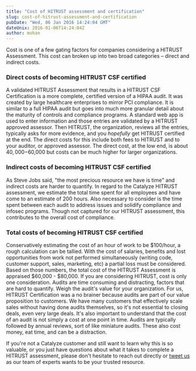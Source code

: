 ```yaml
---
title: "Cost of HITRUST assessment and certification"
slug: cost-of-hitrust-assessment-and-certification
pubDate: "Wed, 06 Jan 2016 14:24:04 GMT"
dateUnix: 2016-01-06T14:24:04Z
author: mohan
---
```

Cost is one of a few gating factors for companies considering a HITRUST Assessment. This cost can broken up into two broad categories – direct and indirect costs.

### **Direct costs of becoming HITRUST CSF certified**

A validated HITRUST Assessment that results in a HITRUST CSF Certification is a more complete, certified version of a HIPAA audit. It was created by large healthcare enterprises to mirror PCI compliance. It is similar to a full HIPAA audit but goes into much more granular detail about the maturity of controls and compliance programs. A standard web app is used to enter information and those entries are validated by a HITRUST approved assessor. Then HITRUST, the organization, reviews all the entries, typically asks for more evidence, and you _hopefully_ get HITRUST certified at the end. The direct costs for this include both fees to HITRUST and to your auditor, or approved assessor. The direct cost, at the low end, is about $40,000-$60,000 but costs can be much higher for larger organizations.

### **Indirect costs **of becoming HITRUST CSF certified****

As Steve Jobs said, "the most precious resource we have is time" and indirect costs are harder to quantify. In regard to the Catalyze HITRUST assessment, we estimate the total time spent for all employees and have come to an estimate of 200 hours. Also necessary to consider is the time spent between each audit to address issues and solidify compliance and infosec programs. Though not captured for our HITRUST assessment, this contributes to the overall cost of compliance.

### **Total costs **of becoming HITRUST CSF certified****

Conservatively estimating the cost of an hour of work to be $100/hour, a rough calculation can be tallied. With the cost of salaries, benefits and lost opportunities from work not performed simultaneously (writing code, customer support, sales, marketing, etc) a partial loss must be considered. Based on those numbers, the total cost of the HITRUST Assessment is appraised $60,000 - $80,000. If you are considering HITRUST, cost is only one consideration. Audits are time consuming and distracting, factors that are hard to quantify. Weigh the audit's value for your organization. For us, HITRUST Certification was a no brainer because audits are part of our value proposition to customers. We have many customers that effectively scale sales without having done audits themselves, so it's not essential to closing deals, even very large deals. It's also important to understand that the cost of an audit is not simply a cost at one point in time. Audits are typically followed by annual reviews, sort of like miniature audits. These also cost money, eat time, and can be a distraction.

If you're not a Catalyze customer and still want to learn why this is so valuable, or you just have questions about what it takes to complete a HITRUST assessment, please don't hesitate to reach out directly or [tweet us][1] as our team of experts wants to be your trusted resource.

[1]: https://twitter.com/catalyzeio
